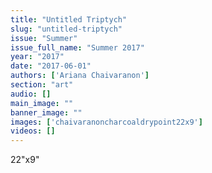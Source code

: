 ```yaml
---
title: "Untitled Triptych"
slug: "untitled-triptych"
issue: "Summer"
issue_full_name: "Summer 2017"
year: "2017"
date: "2017-06-01"
authors: ['Ariana Chaivaranon']
section: "art"
audio: []
main_image: ""
banner_image: ""
images: ['chaivaranoncharcoaldrypoint22x9']
videos: []
---
```

22"x9"

